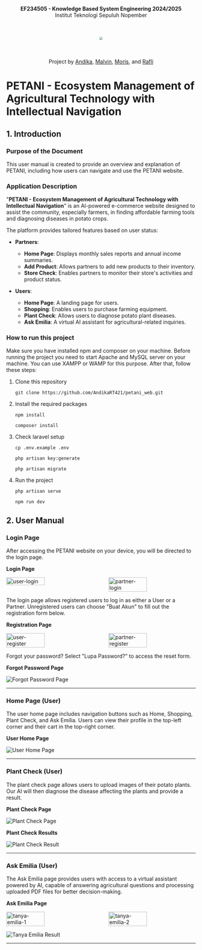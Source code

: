 <p align="center"><b>EF234505 - Knowledge Based System Engineering 2024/2025</b><br>Institut Teknologi Sepuluh Nopember</p>
<br>
<p align="center"><img src="https://i.ibb.co.com/2gLgWws/image.png" style="transform: scale(0.5);"></p>
<br>
<p align="center">Project by <a href="https://github.com/AndikaRT421">Andika</a>, <a href="https://github.com/malvinlh">Malvin</a>, <a href="https://github.com/morisab">Moris</a>, and <a href="https://github.com/RafliRaihanP">Rafli</a></p>

# PETANI - Ecosystem Management of Agricultural Technology with Intellectual Navigation

## 1. Introduction

### Purpose of the Document

This user manual is created to provide an overview and explanation of PETANI, including how users can navigate and use the PETANI website.

### Application Description

"**PETANI - Ecosystem Management of Agricultural Technology with Intellectual Navigation**" is an AI-powered e-commerce website designed to assist the community, especially farmers, in finding affordable farming tools and diagnosing diseases in potato crops.

The platform provides tailored features based on user status:

-   **Partners**:

    -   **Home Page**: Displays monthly sales reports and annual income summaries.
    -   **Add Product**: Allows partners to add new products to their inventory.
    -   **Store Check**: Enables partners to monitor their store's activities and product status.

-   **Users**:
    -   **Home Page**: A landing page for users.
    -   **Shopping**: Enables users to purchase farming equipment.
    -   **Plant Check**: Allows users to diagnose potato plant diseases.
    -   **Ask Emilia**: A virtual AI assistant for agricultural-related inquiries.

### How to run this project

Make sure you have installed npm and composer on your machine. Before running the project you need to start Apache and MySQL server on your machine. You can use XAMPP or WAMP for this purpose. After that, follow these steps:

1. Clone this repository

    `git clone https://github.com/AndikaRT421/petani_web.git`

2. Install the required packages

    `npm install`

    `composer install`

3. Check laravel setup

    `cp .env.example .env`

    `php artisan key:generate`

    `php artisan migrate`

4. Run the project

    `php artisan serve`

    `npm run dev`

## 2. User Manual

### Login Page

After accessing the PETANI website on your device, you will be directed to the login page.

**Login Page**

<div style="display: flex; justify-content: space-between;">
  <img src="https://github.com/user-attachments/assets/01469222-a098-4a1d-9a31-02d3b68ffdf7" alt="user-login" style="width: 45%; margin-right: 5px;">
  <img src="https://github.com/user-attachments/assets/e87efe36-44ba-469b-b717-8af2008212d6" alt="partner-login" style="width: 45%; margin-right: 5px;">
</div>

The login page allows registered users to log in as either a User or a Partner. Unregistered users can choose "Buat Akun" to fill out the registration form below.

**Registration Page**

<div style="display: flex; justify-content: space-between;">
  <img src="https://github.com/user-attachments/assets/21d6801a-fcb5-4074-9ca8-7423bdee2e58" alt="user-register" style="width: 45%; margin-right: 5px;">
  <img src="https://github.com/user-attachments/assets/1c64c785-87ef-4faf-8d41-2abbbd2e3365" alt="partner-register" style="width: 45%; margin-right: 5px;">
</div>

Forgot your password? Select "Lupa Password?" to access the reset form.

**Forgot Password Page**

![Forgot Password Page](https://github.com/user-attachments/assets/6c1789e3-4db9-4067-a00f-b5791597cd18)

---

### Home Page (User)

The user home page includes navigation buttons such as Home, Shopping, Plant Check, and Ask Emilia. Users can view their profile in the top-left corner and their cart in the top-right corner.

**User Home Page**

![User Home Page](https://github.com/user-attachments/assets/747119de-0eb0-4a40-837a-52830a520c03)

---

### Plant Check (User)

The plant check page allows users to upload images of their potato plants. Our AI will then diagnose the disease affecting the plants and provide a result.

**Plant Check Page**

![Plant Check Page](https://github.com/user-attachments/assets/32549e39-fb75-4552-8df9-7499788b09a5)

**Plant Check Results**

![Plant Check Result](https://github.com/user-attachments/assets/df7e97f4-17fe-48a4-b30a-4348147bf61d)

---

### Ask Emilia (User)

The Ask Emilia page provides users with access to a virtual assistant powered by AI, capable of answering agricultural questions and processing uploaded PDF files for better decision-making.

**Ask Emilia Page**

<div style="display: flex; justify-content: space-between;">
  <img src="https://github.com/user-attachments/assets/8eea12b5-64c0-4135-aada-90340db56430" alt="tanya-emilia-1" style="width: 45%; margin-right: 5px;">
  <img src="https://github.com/user-attachments/assets/b4ae48be-b51d-4feb-ba8c-6bd66fcef04c" alt="tanya-emilia-2" style="width: 45%; margin-right: 5px;">
</div>

![Tanya Emilia Result](https://github.com/user-attachments/assets/3c40ee7d-31ba-45c4-b5fd-f88c0f4f4846)

---
